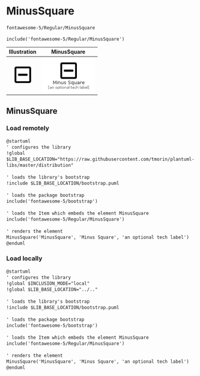 # MinusSquare


```text
fontawesome-5/Regular/MinusSquare
```

```text
include('fontawesome-5/Regular/MinusSquare')
```



| Illustration | MinusSquare |
| :---: | :---: |
| ![illustration for Illustration](../../fontawesome-5/Regular/MinusSquare.png) | ![illustration for MinusSquare](../../fontawesome-5/Regular/MinusSquare.Local.png) |




## MinusSquare

### Load remotely
```plantuml
@startuml
' configures the library
!global $LIB_BASE_LOCATION="https://raw.githubusercontent.com/tmorin/plantuml-libs/master/distribution"

' loads the library's bootstrap
!include $LIB_BASE_LOCATION/bootstrap.puml

' loads the package bootstrap
include('fontawesome-5/bootstrap')

' loads the Item which embeds the element MinusSquare
include('fontawesome-5/Regular/MinusSquare')

' renders the element
MinusSquare('MinusSquare', 'Minus Square', 'an optional tech label')
@enduml
```

### Load locally
```plantuml
@startuml
' configures the library
!global $INCLUSION_MODE="local"
!global $LIB_BASE_LOCATION="../.."

' loads the library's bootstrap
!include $LIB_BASE_LOCATION/bootstrap.puml

' loads the package bootstrap
include('fontawesome-5/bootstrap')

' loads the Item which embeds the element MinusSquare
include('fontawesome-5/Regular/MinusSquare')

' renders the element
MinusSquare('MinusSquare', 'Minus Square', 'an optional tech label')
@enduml
```

